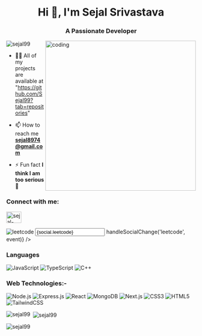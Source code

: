 
<h1 align="center">Hi 👋, I'm Sejal Srivastava</h1>
<h3 align="center">A Passionate Developer</h3>
<img align="right" alt="coding" width="400" src="https://cdn.dribbble.com/users/10549/screenshots/9890798/media/f38f0e4d71d9763c7533641d2418b35b.png?resize=1000x750&vertical=center"> 
<p align="left"> <img src="https://komarev.com/ghpvc/?username=sejal99&label=Profile%20views&color=0e75b6&style=flat" alt="sejal99" /> </p>




- 👨‍💻 All of my projects are available at "https://github.com/Sejal99?tab=repositories"

- 📫 How to reach me **sejal8974@gmail.com**

- ⚡ Fun fact **I think I am too serious 🙂**


<h3 align="left">Connect with me:</h3>
<p align="left">
<a href="https://linkedin.com/in/sejal-srivastava" target="blank"><img align="center" src="https://raw.githubusercontent.com/rahuldkjain/github-profile-readme-generator/master/src/images/icons/Social/linked-in-alt.svg" alt="sejal-srivastava" height="30" width="40" /></a>
<div className="w-1/2 flex justify-center items-center text-xxs sm:text-lg py-4 pr-2 sm:pr-0">
          <img
            src="https://cdn.jsdelivr.net/npm/simple-icons@3.1.0/icons/leetcode.svg"
            className="w-6 h-6 sm:w-8 sm:h-8 mr-1 sm:mr-4"
            alt="leetcode"
          />
          <input
            id="leetcode"
            placeholder="[leetcode username](https://leetcode.com/u/Sejal1299/)"
            className="outline-none placeholder-gray-700 w-32 sm:w-1/2 border-t-0 border-l-0 border-r-0 border solid border-gray-900 py-1 px-2 focus:border-blue-700"
            value={social.leetcode}
            onChange={(event) => handleSocialChange('leetcode', event)}
          />
        </div>
</p>

### Languages
![JavaScript](https://img.shields.io/badge/javascript-%23323330.svg?style=for-the-badge&logo=javascript&logoColor=%23F7DF1E)
![TypeScript](https://img.shields.io/badge/typescript-%23007ACC.svg?style=for-the-badge&logo=typescript&logoColor=white)
![C++](https://img.shields.io/badge/c++-%2300599C.svg?style=for-the-badge&logo=c%2B%2B&logoColor=white)

### Web Technologies:-
![Node.js](https://img.shields.io/badge/node.js-6DA55F?style=for-the-badge&logo=node.js&logoColor=white)
![Express.js](https://img.shields.io/badge/express.js-%23404d59.svg?style=for-the-badge&logo=express&logoColor=%2361DAFB)
![React](https://img.shields.io/badge/react-%2320232a.svg?style=for-the-badge&logo=react&logoColor=%2361DAFB)
![MongoDB](https://img.shields.io/badge/MongoDB-%234ea94b.svg?style=for-the-badge&logo=mongodb&logoColor=white)
![Next.js](https://img.shields.io/badge/Next-black?style=for-the-badge&logo=next.js&logoColor=white)
![CSS3](https://img.shields.io/badge/css3-%231572B6.svg?style=for-the-badge&logo=css3&logoColor=white)
![HTML5](https://img.shields.io/badge/html5-%23E34F26.svg?style=for-the-badge&logo=html5&logoColor=white)
![TailwindCSS](https://img.shields.io/badge/tailwindcss-%2338B2AC.svg?style=for-the-badge&logo=tailwind-css&logoColor=white)





<p><img align="left" src="https://github-readme-stats.vercel.app/api/top-langs?username=sejal99&show_icons=true&locale=en&layout=compact" alt="sejal99" /></p>

<p>&nbsp;<img align="center" src="https://github-readme-stats.vercel.app/api?username=sejal99&show_icons=true&locale=en" alt="sejal99" /></p>

<p><img align="center" src="https://github-readme-streak-stats.herokuapp.com/?user=sejal99&" alt="sejal99" /></p>
